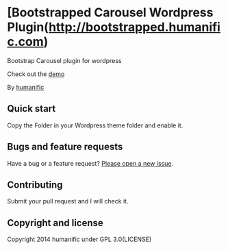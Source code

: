 # [Bootstrapped Carousel Wordpress Plugin(http://bootstrapped.humanific.com)

Bootstrap Carousel plugin for wordpress

Check out the [demo](http://bootstrapped.humanific.com) 

By [humanific](http://humanific.com)

## Quick start

Copy the Folder in your Wordpress theme folder and enable it. 

## Bugs and feature requests

Have a bug or a feature request? [Please open a new issue](https://github.com/humanific/bootstrapped-carousel/issues).

## Contributing

Submit your pull request and I will check it.

## Copyright and license

Copyright 2014 humanific under GPL 3.0(LICENSE)
